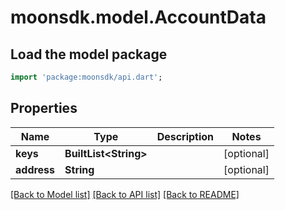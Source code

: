 # moonsdk.model.AccountData

## Load the model package

```dart
import 'package:moonsdk/api.dart';
```

## Properties

| Name        | Type                   | Description | Notes       |
| ----------- | ---------------------- | ----------- | ----------- |
| **keys**    | **BuiltList\<String>** |             | \[optional] |
| **address** | **String**             |             | \[optional] |

[\[Back to Model list\]](./#documentation-for-models) [\[Back to API list\]](./#documentation-for-api-endpoints) [\[Back to README\]](./)
